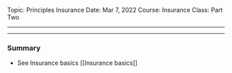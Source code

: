 Topic: Principles Insurance
Date: Mar 7, 2022 
Course: Insurance 
Class: Part Two

---

---
### Summary
- See Insurance basics [[Insurance basics]]
